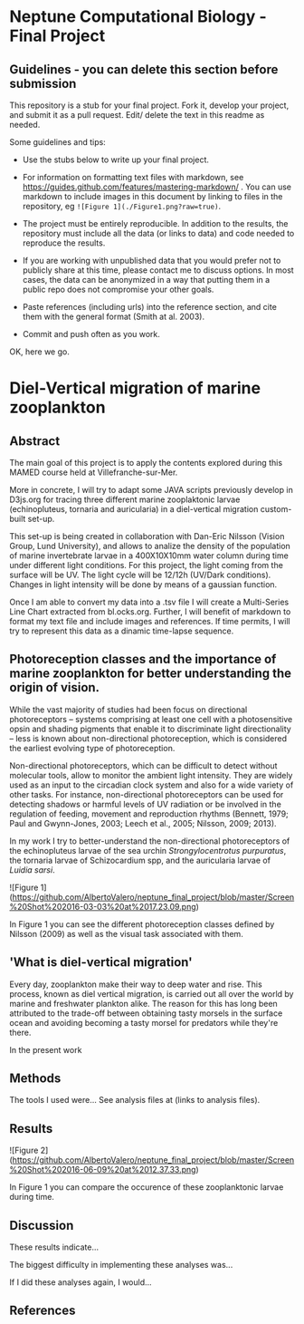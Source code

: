 # Neptune Computational Biology - Final Project

## Guidelines - you can delete this section before submission

This repository is a stub for your final project. Fork it, develop your project, and submit it as a pull request. Edit/ delete the text in this readme as needed.

Some guidelines and tips:

- Use the stubs below to write up your final project.

- For information on formatting text files with markdown, see https://guides.github.com/features/mastering-markdown/ . You can use markdown to include images in this document by linking to files in the repository, eg `![Figure 1](./Figure1.png?raw=true)`.

- The project must be entirely reproducible. In addition to the results, the repository must include all the data (or links to data) and code needed to reproduce the results.

- If you are working with unpublished data that you would prefer not to publicly share at this time, please contact me to discuss options. In most cases, the data can be anonymized in a way that putting them in a public repo does not compromise your other goals.

- Paste references (including urls) into the reference section, and cite them with the general format (Smith at al. 2003).

- Commit and push often as you work.

OK, here we go.

# Diel-Vertical migration of marine zooplankton

## Abstract

The main goal of this project is to apply the contents explored during this MAMED course held at Villefranche-sur-Mer. 

More in concrete, I will try to adapt some JAVA scripts previously develop in D3js.org for tracing three different marine zooplaktonic larvae (echinopluteus, tornaria and auricularia) in a diel-vertical migration custom-built set-up. 

This set-up is being created in collaboration with Dan-Eric Nilsson (Vision Group, Lund University), and allows to analize the density of the population of marine invertebrate larvae in a 400X10X10mm water column during time under different light conditions. For this project, the light coming from the surface will be UV. The light cycle will be 12/12h (UV/Dark conditions). Changes in light intensity will be done by means of a gaussian function.

Once I am able to convert my data into a .tsv file I will create a Multi-Series Line Chart extracted from bl.ocks.org. Further, I will benefit of markdown to format my text file and include images and references. If time permits, I will try to represent this data as a dinamic time-lapse sequence.

## Photoreception classes and the importance of marine zooplankton for better understanding the origin of vision.

While the vast majority of studies had been focus on directional photoreceptors – systems comprising at least one cell with a photosensitive opsin and shading pigments that enable it to discriminate light directionality – less is known about non-directional photoreception, which is considered the earliest evolving type of photoreception. 

Non-directional photoreceptors, which can be difficult to detect without molecular tools, allow to monitor the ambient light intensity. They are widely used as an input to the circadian clock system and also for a wide variety of other tasks. For instance, non-directional photoreceptors can be used for detecting shadows or harmful levels of UV radiation or be involved in the regulation of feeding, movement and reproduction rhythms (Bennett, 1979; Paul and Gwynn-Jones, 2003; Leech et al., 2005; Nilsson, 2009; 2013).

In my work I try to better-understand the non-directional photoreceptors of the echinopluteus larvae of the sea urchin *Strongylocentrotus purpuratus*, the tornaria larvae of Schizocardium spp, and the auricularia larvae of *Luidia sarsi*.

![Figure 1] (https://github.com/AlbertoValero/neptune_final_project/blob/master/Screen%20Shot%202016-03-03%20at%2017.23.09.png)

In Figure 1 you can see the different photoreception classes defined by Nilsson (2009) as well as the visual task associated with them.

## 'What is diel-vertical migration'

Every day, zooplankton make their way to deep water and rise. This process, known as diel vertical migration, is carried out all over the world by marine and freshwater plankton alike. The reason for this has long been attributed to the trade-off between obtaining tasty morsels in the surface ocean and avoiding becoming a tasty morsel for predators while they're there.

In the present work

## Methods

The tools I used were... See analysis files at (links to analysis files).

## Results

![Figure 2] (https://github.com/AlbertoValero/neptune_final_project/blob/master/Screen%20Shot%202016-06-09%20at%2012.37.33.png)

In Figure 1 you can compare the occurence of these zooplanktonic larvae during time.

## Discussion

These results indicate...

The biggest difficulty in implementing these analyses was...

If I did these analyses again, I would...

## References


